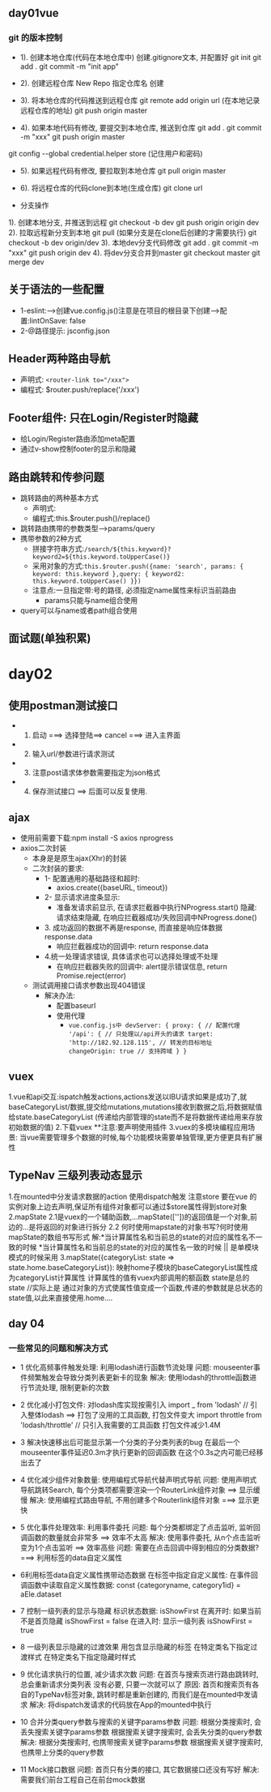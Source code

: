 ## day01vue

### git 的版本控制

- 1). 创建本地仓库(代码在本地仓库中)
创建.gitignore文本, 并配置好
git init
git add .
git commit -m "init app"

- 2). 创建远程仓库
New Repo
指定仓库名
创建

- 3). 将本地仓库的代码推送到远程仓库
git remote add origin url (在本地记录远程仓库的地址)
git push origin master
- 4). 如果本地代码有修改, 要提交到本地仓库, 推送到仓库
git add .
git commit -m "xxx"
git push origin master

git config --global credential.helper store (记住用户和密码)

- 5). 如果远程代码有修改, 要拉取到本地仓库
git pull origin master

- 6). 将远程仓库的代码clone到本地(生成仓库)
git clone url

- 分支操作

1). 创建本地分支, 并推送到远程
git checkout -b dev
git push origin origin dev
2). 拉取远程新分支到本地
git pull  (如果分支是在clone后创建的才需要执行)
git checkout -b dev origin/dev
3). 本地dev分支代码修改
git add .
git commit -m "xxx"
git push origin dev
4). 将dev分支合并到master
git checkout master
git merge dev

## 关于语法的一些配置

- 1-eslint:-->创建vue.config.js()注意是在项目的根目录下创建-->配置:lintOnSave: false
- 2-@路径提示: jsconfig.json
  
## Header两种路由导航

- 声明式: `<router-link to="/xxx">`
- 编程式: $router.push/replace('/xxx')

## Footer组件: 只在Login/Register时隐藏

- 给Login/Register路由添加meta配置
- 通过v-show控制footer的显示和隐藏

## 路由跳转和传参问题

- 跳转路由的两种基本方式
  - 声明式: <router-link to="" replace>
  - 编程式:this.$router.push()/replace()
- 跳转路由携带的参数类型-->params/query
- 携带参数的2种方式
  - 拼接字符串方式:`/search/${this.keyword}?keyword2=${this.keyword.toUpperCase()}` 
  - 采用对象的方式:`this.$router.push({name: 'search', params: { keyword: this.keyword },query: { keyword2: this.keyword.toUpperCase() }})`
  - 注意点:一旦指定带:号的路径, 必须指定name属性来标识当前路由
    - params只能与name组合使用
- query可以与name或者path组合使用

## 面试题(单独积累)

# day02

## 使用postman测试接口

- 1. 启动 ===> 选择登陆==> cancel ===> 进入主界面
- 2. 输入url/参数进行请求测试
- 3. 注意post请求体参数需要指定为json格式
- 4. 保存测试接口 ==> 后面可以反复使用.

## ajax

- 使用前需要下载:npm install -S axios nprogress
- axios二次封装
  - 本身是是原生ajax(Xhr)的封装
  - 二次封装的要求:
    - 1- 配置通用的基础路径和超时:
      - axios.create({baseURL, timeout})
    - 2- 显示请求进度条显示:
      - 准备发请求前显示, 在请求拦截器中执行NProgress.start()
隐藏: 请求结束隐藏, 在响应拦截器成功/失败回调中NProgress.done()
    - 3. 成功返回的数据不再是response, 而直接是响应体数据response.data
      - 响应拦截器成功的回调中: return response.data 
    - 4.统一处理请求错误, 具体请求也可以选择处理或不处理 
      - 在响应拦截器失败的回调中: alert提示错误信息, return Promise.reject(error) 
  - 测试调用接口请求参数出现404错误
    - 解决办法:
      - 配置baseurl
      - 使用代理
        - `vue.config.js中
                devServer: {
                    proxy: { // 配置代理
                    '/api': { // 只处理以/api开头的请求
                        target: 'http://182.92.128.115', // 转发的目标地址
                        changeOrigin: true // 支持跨域
                    }
                }`

## vuex

1.vue和api交互:ispatch触发actions,actions发送以IBU请求如果是成功了,就baseCategoryList/数据,提交给mutations,mutations接收到数据之后,将数据赋值给state.baseCategoryList (传递给内部管理的state而不是将数据传递给用来存放初始数据的值)
2.下载vuex
  **注意:要声明使用插件
3.vuex的多模块编程应用场景:
  当vue需要管理多个数据的时候,每个功能模块需要单独管理,更方便更具有扩展性

## TypeNav 三级列表动态显示

1.在mounted中分发请求数据的action  使用dispatch触发 注意store 要在vue 的实例对象上边去声明,保证所有组件对象都可以通过$store属性得到store对象
2.mapState
 2.1是vuex的一个辅助函数,...mapState([''])的返回值是一个对象,前边的...是将返回的对象进行拆分
 2.2 何时使用mapstate的对象书写?何时使用mapState的数组书写形式
   解:*当计算属性名和当前总的state的对应的属性名不一致的时候
      *当计算属性名和当前总的state的对应的属性名一致的时候 || 是单模块模式的时候采用
3.mapState({categoryList: state => state.home.baseCategoryList}): 映射home子模块的baseCategoryList属性成为categoryList计算属性 计算属性的值有vuex内部调用的额函数 state是总的state //实际上是 通过对象的方式使属性值变成一个函数,传递的参数就是总状态的state值,以此来直接使用.home....

## day 04

### 一些常见的问题和解决方式

- 1 优化高频事件触发处理: 利用lodash进行函数节流处理
    问题: mouseenter事件频繁触发会导致分类列表更新卡的现象
    解决: 使用lodash的throttle函数进行节流处理, 限制更新的次数

- 2 优化减小打包文件: 对lodash库实现按需引入 
    import _ from 'lodash'  // 引入整体lodash  ==> 打包了没用的工具函数, 打包文件变大
    import throttle from 'lodash/throttle'  // 只引入我需要的工具函数   打包文件减少1.4M

- 3 解决快速移出后可能显示第一个分类的子分类列表的bug
    在最后一个mouseenter事件延迟0.3m才执行更新的回调函数
    在这个0.3s之内可能已经移出去了
- 4 优化减少组件对象数量: 使用编程式导航代替声明式导航
    问题: 使用声明式导航跳转Search, 每个分类项都需要渲染一个RouterLink组件对象  ==> 显示缓慢
    解决: 使用编程式路由导航, 不用创建多个Routerlink组件对象 ===> 显示更快

- 5 优化事件处理效率: 利用事件委托
    问题: 每个分类都绑定了点击监听, 监听回调函数的数量就会非常多  ==> 效率不太高
    解决: 使用事件委托, 从n个点击监听变为1个点击监听 ==> 效率高些
    问题: 需要在点击回调中得到相应的分类数据?  ===> 利用标签的data自定义属性

- 6利用标签data自定义属性携带动态数据
    在标签中指定自定义属性: <a data-categoryName="abc" data-category1Id="3">
    在事件回调函数中读取自定义属性数据: const {categoryname, category1id} = aEle.dataset

- 7 控制一级列表的显示与隐藏
    标识状态数据: isShowFirst
    在离开时: 如果当前不是首页隐藏 isShowFirst = false
    在进入时: 显示一级列表 isShowFirst = true

- 8 一级列表显示隐藏的过渡效果
    用<trasition name="xxx">包含显示隐藏的标签
    在特定类名下指定过渡样式
    在特定类名下指定隐藏时样式

- 9 优化请求执行的位置, 减少请求次数
    问题: 在首页与搜索页进行路由跳转时, 总会重新请求分类列表    没有必要, 只要一次就可以了
    原因: 首页和搜索页有各自的TypeNav标签对象, 跳转时都是重新创建的, 而我们是在mounted中发请求
    解决: 将dispatch发请求的代码放在App的mounted中执行

- 10 合并分类query参数与搜索的关键字params参数
    问题: 
        根据分类搜索时, 会丢失搜索关键字params参数
        根据搜索关键字搜索时, 会丢失分类的query参数
    解决:
        根据分类搜索时, 也携带搜索关键字params参数
        根据搜索关键字搜索时, 也携带上分类的query参数

- 11 Mock接口数据
    问题: 首页只有分类的接口, 其它数据接口还没有写好
    解决: 需要我们前台工程自己在前台mock数据